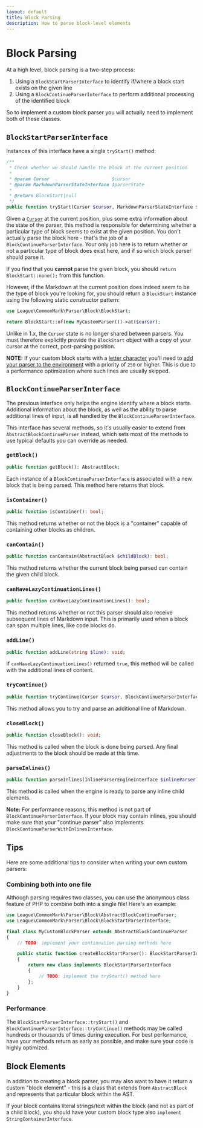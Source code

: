 ```yaml
---
layout: default
title: Block Parsing
description: How to parse block-level elements
---
```


# Block Parsing

At a high level, block parsing is a two-step process:

 1. Using a `BlockStartParserInterface` to identify if/where a block start exists on the given line
 2. Using a `BlockContinueParserInterface` to perform additional processing of the identified block

So to implement a custom block parser you will actually need to implement both of these classes.

## `BlockStartParserInterface`

Instances of this interface have a single `tryStart()` method:

```php
/**
 * Check whether we should handle the block at the current position
 *
 * @param Cursor                       $cursor
 * @param MarkdownParserStateInterface $parserState
 *
 * @return BlockStart|null
 */
public function tryStart(Cursor $cursor, MarkdownParserStateInterface $parserState): ?BlockStart;
```

Given a [`Cursor`](/2.2/customization/cursor/) at the current position, plus some extra information about the state of the parser, this method is responsible for determining whether a particular type of block seems to exist at the given position.  You don't actually parse the block here - that's the job of a `BlockContinueParserInterface`.  Your only job here is to return whether or not a particular type of block does exist here, and if so which block parser should parse it.

If you find that you **cannot** parse the given block, you should `return BlockStart::none();` from this function.

However, if the Markdown at the current position does indeed seem to be the type of block you're looking for, you should return a `BlockStart` instance using the following static constructor pattern:

```php
use League\CommonMark\Parser\Block\BlockStart;

return BlockStart::of(new MyCustomParser())->at($cursor);
```

Unlike in 1.x, the `Cursor` state is no longer shared between parsers.  You must therefore explicitly provide the `BlockStart` object with a copy of your cursor at the correct, post-parsing position.

**NOTE:** If your custom block starts with a [letter character](http://unicode.org/reports/tr18/#General_Category_Property) you'll need to [add your parser to the environment](/2.2/customization/environment/#addblockstartparser) with a priority of `250` or higher.  This is due to a performance optimization where such lines are usually skipped.

## `BlockContinueParserInterface`

The previous interface only helps the engine identify where a block starts.  Additional information about the block, as well as the ability to parse additional lines of input, is all handled by the `BlockContinueParserInterface`.

This interface has several methods, so it's usually easier to extend from `AbstractBlockContinueParser` instead, which sets most of the methods to use typical defaults you can override as needed.

### `getBlock()`

```php
public function getBlock(): AbstractBlock;
```

Each instance of a `BlockContinueParserInterface` is associated with a new block that is being parsed.  This method here returns that block.

### `isContainer()`

```php
public function isContainer(): bool;
```

This method returns whether or not the block is a "container" capable of containing other blocks as children.

### `canContain()`

```php
public function canContain(AbstractBlock $childBlock): bool;
```

This method returns whether the current block being parsed can contain the given child block.

### `canHaveLazyContinuationLines()`

```php
public function canHaveLazyContinuationLines(): bool;
```

This method returns whether or not this parser should also receive subsequent lines of Markdown input.  This is primarily used when a block can span multiple lines, like code blocks do.

### `addLine()`

```php
public function addLine(string $line): void;
```

If `canHaveLazyContinuationLines()` returned `true`, this method will be called with the additional lines of content.

### `tryContinue()`

```php
public function tryContinue(Cursor $cursor, BlockContinueParserInterface $activeBlockParser): ?BlockContinue;
```

This method allows you to try and parse an additional line of Markdown.

### `closeBlock()`

```php
public function closeBlock(): void;
```

This method is called when the block is done being parsed.  Any final adjustments to the block should be made at this time.

### `parseInlines()`

```php
public function parseInlines(InlineParserEngineInterface $inlineParser): void;
```

This method is called when the engine is ready to parse any inline child elements.

**Note:** For performance reasons, this method is not part of `BlockContinueParserInterface`. If your block may contain inlines, you should make sure that your "continue parser" also implements `BlockContinueParserWithInlinesInterface`.

## Tips

Here are some additional tips to consider when writing your own custom parsers:

### Combining both into one file

Although parsing requires two classes, you can use the anonymous class feature of PHP to combine both into a single file!  Here's an example:

```php
use League\CommonMark\Parser\Block\AbstractBlockContinueParser;
use League\CommonMark\Parser\Block\BlockStartParserInterface;

final class MyCustomBlockParser extends AbstractBlockContinueParser
{
    // TODO: implement your continuation parsing methods here

    public static function createBlockStartParser(): BlockStartParserInterface
    {
        return new class implements BlockStartParserInterface
        {
            // TODO: implement the tryStart() method here
        };
    }
}

```

### Performance

The `BlockStartParserInterface::tryStart()` and `BlockContinueParserInterface::tryContinue()` methods may be called hundreds or thousands of times during execution.  For best performance, have your methods return as early as possible, and make sure your code is highly optimized.

## Block Elements

In addition to creating a block parser, you may also want to have it return a custom "block element" - this is a class that extends from `AbstractBlock` and represents that particular block within the AST.

If your block contains literal strings/text within the block (and not as part of a child block), you should have your custom block type also `implement StringContainerInterface`.
